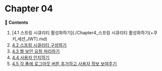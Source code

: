 # Chapter 04

**:book: Contents**

1. [4.1 스프링 시큐리티 활성화하기](./Chapter4_스프링 시큐리티 활성화하기(+쿠키,세션,JWT).md)
2. [4.2 스프링 시큐리티 구성하기](./Chapter4_2.md)
3. [4.3 웹 보안 요청 처리하기](./Chapter4_3.md)
4. [4.4 사용자 인지하기](./Chapter4_4.pdf)
5. [4.5 각 폼에 로그아웃 버튼 추가하고 사용자 정보 보여주기](./Chapter4_5.md)
